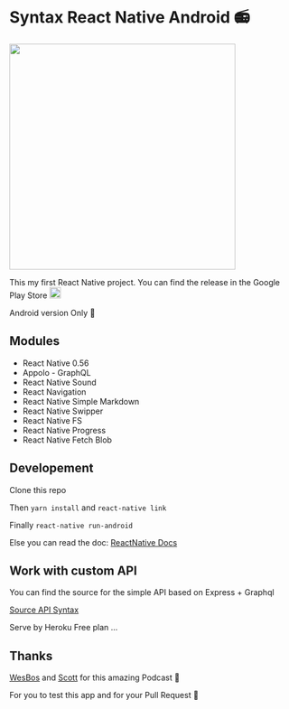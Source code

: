 # Syntax React Native Android 📻

<img src="https://syntax.fm/static/logo.png" width="400">

This my first React Native project. You can find the release in the Google Play Store 
<img src="https://fr.seaicons.com/wp-content/uploads/2015/10/Google-Play-Store-alt-icon.png" width="20">


Android version Only 🤖


## Modules

* React Native 0.56
* Appolo - GraphQL
* React Native Sound
* React Navigation
* React Native Simple Markdown
* React Native Swipper
* React Native FS
* React Native Progress
* React Native Fetch Blob

## Developement

Clone this repo

Then  `yarn install`  and  `react-native link`

Finally `react-native run-android` 

Else you can read the doc:  [ReactNative Docs](https://facebook.github.io/react-native/docs/getting-started)


## Work with custom API

You can find the source for the simple API based on Express + Graphql

[Source API Syntax](https://github.com/crakoucas/server-syntax)

Serve by Heroku Free plan ...

## Thanks

[WesBos](https://github.com/wesbos) and [Scott](https://github.com/stolinski) for this amazing Podcast 💪

For you to test this app and for your Pull Request 💛